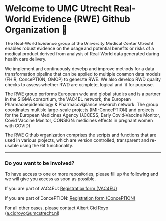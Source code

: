 # Welcome to UMC Utrecht Real-World Evidence (RWE) Github Organization 👋

<!--

**Here are some ideas to get you started:**

🙋‍♀️ A short introduction - what is your organization all about?
🌈 Contribution guidelines - how can the community get involved?
👩‍💻 Useful resources - where can the community find your docs? Is there anything else the community should know?
🍿 Fun facts - what does your team eat for breakfast?
🧙 Remember, you can do mighty things with the power of [Markdown](https://docs.github.com/github/writing-on-github/getting-started-with-writing-and-formatting-on-github/basic-writing-and-formatting-syntax)
-->

The Real-World Evidence group at the University Medical Center Utrecht enables robust evidence on the usage and potential benefits or risks of a medical product derived from analysis of Real-World data generated during health care delivery. 

We implement and continuously develop and improve methods for a data transformation pipeline that can be applied to multiple common data models (FHIR, ConcePTION, OMOP) to generate RWE. We also develop RWD quality checks to assess whether RWD are complete, logical and fit for purpose. 

The RWE group performs European wide and global studies and is a partner in the SIGMA consortium, the VAC4EU network, the European Pharmacoepidemiology & Pharmacovigilance research network. The group coordinates multiple large-scale projects (IMI-ConcePTION) and projects for the European Medicines Agency (ACCESS, Early Covid-Vaccine Monitor, Covid Vaccine Monitor, CONSIGN: medicines effects in pregnant women with COVID)

The RWE Github organization comprises the scripts and functions that are used in various projects, which are version controlled, transparent and re-usable using the Git functionality. 

-------------------------------------------
### Do you want to be involved?

To have access to one or more repositories, please fill up the following and we will give you access as soon as possible.

If you are part of VAC4EU:  <a href="https://vac4eu.sharepoint.com/:x:/r/sites/Toolbox/_layouts/15/Doc.aspx?sourcedoc=%7BD091D078-9202-439E-B0A1-93D65D5045E3%7D&file=Github%20UMCU%20RWE%20Acces%20List.xlsx&action=default&mobileredirect=true"> Registration form (VAC4EU) </a> 

If you are part of ConcePTION:
 <a href="https://forms.office.com/e/64tNyQN2eC"> Registration form (ConcePTION) </a> 
 
For all other cases, please contact Albert Cid Royo (a.cidroyo@umcutrecht.nl)
